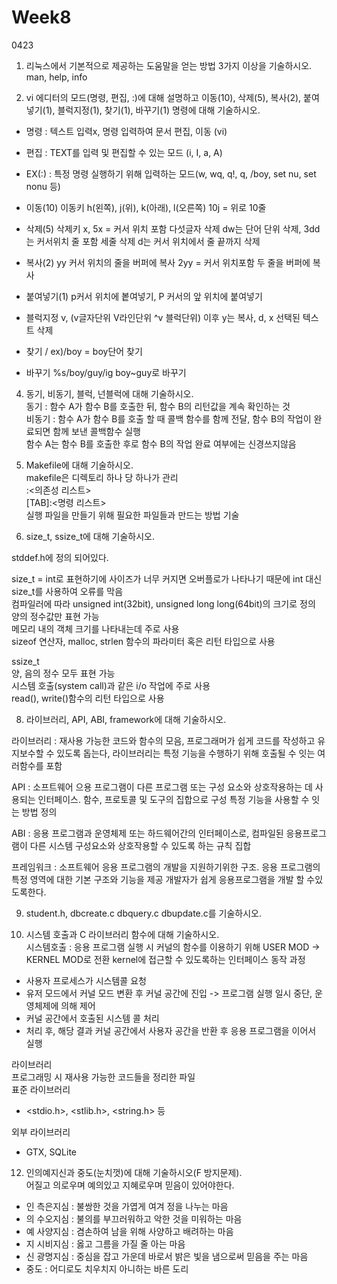# Week8
0423  

1. 리눅스에서 기본적으로 제공하는 도움말을 얻는 방법 3가지 이상을 기술하시오.  
man, help, info  
  
2. vi 에디터의 모드(명령, 편집, :)에 대해 설명하고 이동(10), 삭제(5), 복사(2), 붙여넣기(1), 블럭지정(1), 찾기(1), 바꾸기(1) 명령에 대해 기술하시오.  
- 명령 : 텍스트 입력x, 명령 입력하여 문서 편집, 이동 (vi)  
- 편집 : TEXT를 입력 및 편집할 수 있는 모드 (i, I, a, A)  
- EX(:) : 특정 명령 실행하기 위해 입력하는 모드(w, wq, q!, q, /boy, set nu, set nonu 등)  

- 이동(10) 이동키 h(왼쪽), j(위), k(아래), l(오른쪽) 10j = 위로 10줄  
- 삭제(5) 삭제키 x, 5x = 커서 위치 포함 다섯글자 삭제 dw는 단어 단위 삭제, 3dd 는 커서위치 줄 포함 세줄 삭제 d는 커서 위치에서 줄 끝까지 삭제  
- 복사(2) yy 커서 위치의 줄을 버퍼에 복사 2yy = 커서 위치포함 두 줄을 버퍼에 복사  
- 붙여넣기(1) p커서 위치에 봍여넣기, P 커서의 앞 위치에 붙여넣기  
- 블럭지정 v, (v글자단위 V라인단위 ^v 블럭단위) 이후 y는 복사, d, x 선택된 텍스트 삭제  
- 찾기 / ex)/boy = boy단어 찾기  
- 바꾸기 %s/boy/guy/ig boy~guy로 바꾸기  
  
4. 동기, 비동기, 블럭, 넌블럭에 대해 기술하시오.  
동기 : 함수 A가 함수 B를 호출한 뒤, 함수 B의 리턴값을 계속 확인하는 것  
비동기 : 함수 A가 함수 B를 호출 할 때 콜백 함수를 함께 전달, 함수 B의 작업이 완료되면 함께 보낸 콜백함수 실행  
함수 A는 함수 B를 호출한 후로 함수 B의 작업 완료 여부에는 신경쓰지않음  
  
6. Makefile에 대해 기술하시오.  
makefile은 디렉토리 하나 당 하나가 관리  
:<의존성 리스트>  
[TAB]:<명령 리스트>  
실행 파일을 만들기 위해 필요한 파일들과 만드는 방법 기술  
  
7. size_t, ssize_t에 대해 기술하시오.  
  
stddef.h에 정의 되어있다.  
  
size_t = int로 표현하기에 사이즈가 너무 커지면 오버플로가 나타나기 때문에 int 대신 size_t를 사용하여 오류를 막음  
컴파일러에 따라 unsigned int(32bit), unsigned long long(64bit)의 크기로 정의  
양의 정수값만 표현 가능  
메모리 내의 객체 크기를 나타내는데 주로 사용  
sizeof 연산자, malloc, strlen 함수의 파라미터 혹은 리턴 타입으로 사용  
  
ssize_t  
양, 음의 정수 모두 표현 가능  
시스템 호출(system call)과 같은 i/o 작업에 주로 사용  
read(), write()함수의 리턴 타입으로 사용  

8. 라이브러리, API, ABI, framework에 대해 기술하시오.  
  
라이브러리 : 재사용 가능한 코드와 함수의 모음, 프로그래머가 쉽게 코드를 작성하고 유지보수할 수 있도록 돕는다, 라이브러리는 특정 기능을 수행하기 위해 호출될 수 잇는 여러함수를 포함  
  
API : 소프트웨어 으용 프로그램이 다른 프로그램 또는 구성 요소와 상호작용하는 데 사용되는 인터페이스. 함수, 프로토콜 및 도구의 집합으로 구성 특정 기능을 사용할 수 잇는 방법 정의  
  
ABI : 응용 프로그램과 운영체제 또는 하드웨어간의 인터페이스로, 컴파일된 응용프로그램이 다른 시스템 구성요소와 상호작용할 수 있도록 하는 규칙 집합  
  
프레임워크 : 소프트웨어 응용 프로그램의 개발을 지원하기위한 구조. 응용 프로그램의 특정 영역에 대한 기본 구조와 기능을 제공 개발자가 쉽게 응용프로그램을 개발 할 수있도록한다.  
  
9. student.h, dbcreate.c dbquery.c dbupdate.c를 기술하시오.





10. 시스템 호출과 C 라이브러리 함수에 대해 기술하시오.  
시스템호출 : 응용 프로그램 실행 시 커널의 함수를 이용하기 위해 USER MOD -> KERNEL MOD로 전환 kernel에 접근할 수 있도록하는 인터페이스
동작 과정  
- 사용자 프로세스가 시스템콜 요청  
- 유저 모드에서 커널 모드 변환 후 커널 공간에 진입 -> 프로그램 실행 일시 중단, 운영체제에 의해 제어  
- 커널 공간에서 호출된 시스템 콜 처리  
- 처리 후, 해당 결과 커널 공간에서 사용자 공간을 반환 후 응용 프로그램을 이어서 실행  
  
라이브러리  
프로그래밍 시 재사용 가능한 코드들을 정리한 파일  
표준 라이브러리  
- <stdio.h>, <stlib.h>, <string.h> 등  
  
외부 라이브러리  
- GTX, SQLite  


12. 인의예지신과 중도(눈치껏)에 대해 기술하시오(F 방지문제).  
어질고 의로우며 예의있고 지혜로우며 믿음이 있어야한다.  
- 인 측은지심 : 불쌍한 것을 가엽게 여겨 정을 나누는 마음  
- 의 수오지심 : 불의를 부끄러워하고 악한 것을 미워하는 마음  
- 예 사양지심 : 겸손하여 남을 위해 사양하고 배려하는 마음  
- 지 시비지심 : 옳고 그름을 가질 줄 아는 마음  
- 신 광명지심 : 중심을 잡고 가운데 바로서 밝은 빛을 냄으로써 믿음을 주는 마음  
- 중도 : 어디로도 치우치지 아니하는 바른 도리 
